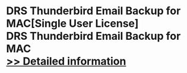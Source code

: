 # DRS Thunderbird Email Backup for MAC[Single User License]<br />DRS Thunderbird Email Backup for MAC<br />[>> Detailed information](https://secure.shareit.com/shareit/product.html?productid=301005009&affiliateid=200057808)